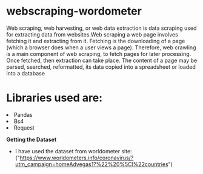 # webscraping-wordometer
Web scraping, web harvesting, or web data extraction is data scraping used for extracting data from websites.Web scraping a web page involves fetching it and extracting from it. Fetching is the downloading of a page (which a browser does when a user views a page). Therefore, web crawling is a main component of web scraping, to fetch pages for later processing. Once fetched, then extraction can take place. The content of a page may be parsed, searched, reformatted, its data copied into a spreadsheet or loaded into a database

# **Libraries used are:**
  <li> Pandas 
  <li> Bs4 
  <li> Request


**Getting the Dataset**
- I have used the dataset from worldometer site:("https://www.worldometers.info/coronavirus/?utm_campaign=homeAdvegas1?%22%20%5Cl%22countries")
